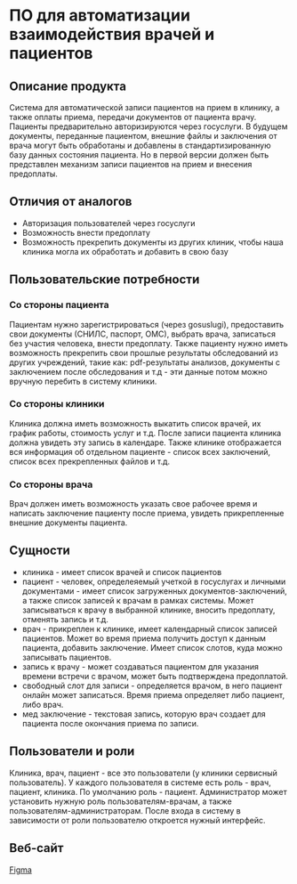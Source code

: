 # ПО для автоматизации взаимодействия врачей и пациентов

## Описание продукта

Система для автоматической записи пациентов на прием в клинику, а также оплаты приема, передачи документов от пациента врачу.
Пациенты предварительно авторизируются через госуслуги. В будущем документы, переданные пациентом, внешние файлы и заключения от врача могут
быть обработаны и добавлены в стандартизированную базу данных состояния пациента. Но в первой версии должен быть представлен механизм записи пациентов на прием и внесения предоплаты.

## Отличия от аналогов

* Авторизация пользователей через госуслуги
* Возможность внести предоплату
* Возможность прекрепить документы из других клиник, чтобы наша клиника могла их обработать и добавить в свою базу

## Пользовательские потребности

### Со стороны пациента

Пациентам нужно зарегистрироваться (через gosuslugi), предоставить свои документы (СНИЛС, паспорт, ОМС), выбрать врача, записаться без участия человека, внести предоплату.
Также пациенту нужно иметь возможность прекрепить свои прошлые результаты обследований из других учреждений, такие как: pdf-результаты анализов, 
документы с заключением после обследования и т.д - эти данные потом можно вручную перебить в систему клиники.

### Со стороны клиники

Клиника должна иметь возможность выкатить список врачей, их график работы, стоимость услуг и т.д. После записи пациента клиника должна увидеть эту запись в календаре.
Также клинике отображается вся информация об отдельном пациенте - список всех заключений, список всех прекрепленных файлов и т.д.

### Со стороны врача

Врач должен иметь возможность указать свое рабочее время и написать заключение пациенту после приема, увидеть прикрепленные внешние документы пациента.

## Сущности

* клиника - имеет список врачей и список пациентов
* пациент - человек, определеяемый учеткой в госуслугах и личными документами - имеет список загруженных документов-заключений, а также список записей к врачам в рамках системы. Может записываться к врачу в выбранной клинике, вносить предоплату, отменять запись и т.д.
* врач - прикреплен к клинике, имеет календарный список записей пациентов. Может во время приема получить доступ к данным пациента, добавить заключение. Имеет список слотов, куда можно записывать пациентов.
* запись к врачу - может создаваться пациентом для указания времени встречи с врачом, может быть подтверждена предоплатой.
* свободный слот для записи - определяется врачом, в него пациент онлайн может записаться. Время приема определяет либо пациент, либо врач.
* мед заключение - текстовая запись, которую врач создает для пациента после окончания приема по записи.

## Пользователи и роли

Клиника, врач, пациент - все это пользователи (у клиники сервисный пользователь). У каждого пользователя в системе есть роль - врач, пациент, клиника. По умолчанию роль - пациент. Администратор может установить
нужную роль пользователям-врачам, а также пользователям-администраторам. После входа в систему в зависимости от роли пользователю откроется нужный интерфейс.

## Веб-сайт

[Figma](https://www.figma.com/design/4TT8Kek9lx82u0q1uqA4AJ/Med?node-id=0-1&t=ywccseWadASChSBl-0)






